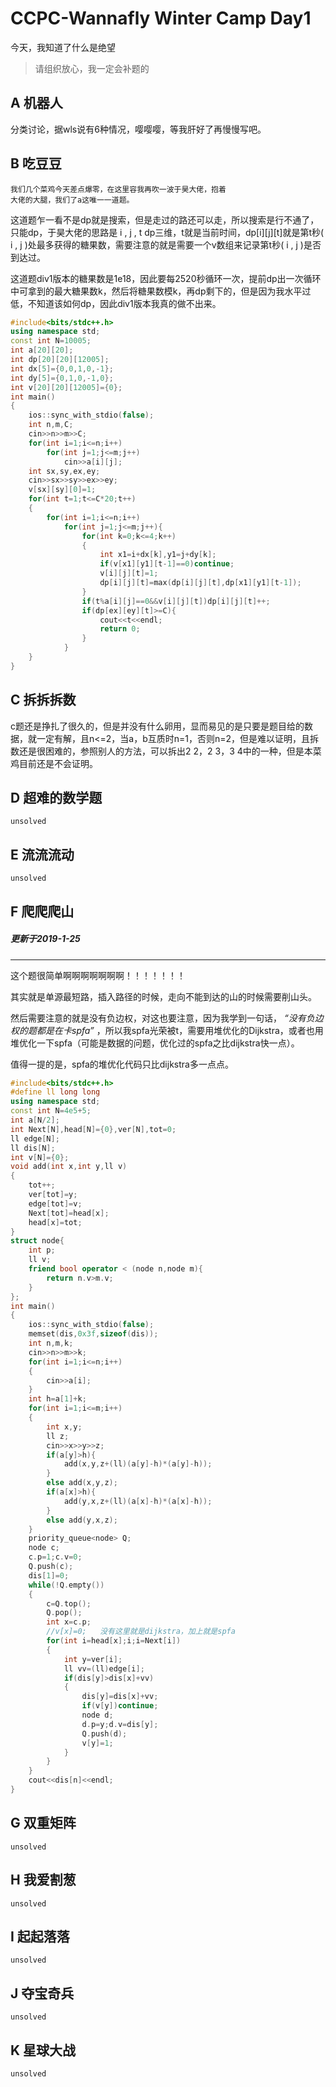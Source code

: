 
# CCPC-Wannafly Winter Camp Day1

 今天，我知道了什么是绝望
>请组织放心，我一定会补题的

## A 机器人

分类讨论，据wls说有6种情况，嘤嘤嘤，等我肝好了再慢慢写吧。

## B 吃豆豆

	我们几个菜鸡今天差点爆零，在这里容我再吹一波于昊大佬，抱着
	大佬的大腿，我们了a这唯一一道题。

这道题乍一看不是dp就是搜索，但是走过的路还可以走，所以搜索是行不通了，只能dp，于昊大佬的思路是 i , j , t dp三维，t就是当前时间，dp[i][j][t]就是第t秒( i , j )处最多获得的糖果数，需要注意的就是需要一个v数组来记录第t秒( i , j )是否到达过。

这道题div1版本的糖果数是1e18，因此要每2520秒循环一次，提前dp出一次循环中可拿到的最大糖果数k，然后将糖果数模k，再dp剩下的，但是因为我水平过低，不知道该如何dp，因此div1版本我真的做不出来。

```c++
#include<bits/stdc++.h>
using namespace std;
const int N=10005;
int a[20][20];
int dp[20][20][12005];
int dx[5]={0,0,1,0,-1};
int dy[5]={0,1,0,-1,0};
int v[20][20][12005]={0};
int main()
{
	ios::sync_with_stdio(false);
	int n,m,C;
	cin>>n>>m>>C;
	for(int i=1;i<=n;i++)
		for(int j=1;j<=m;j++)
			cin>>a[i][j];
	int sx,sy,ex,ey;
	cin>>sx>>sy>>ex>>ey;
	v[sx][sy][0]=1;
	for(int t=1;t<=C*20;t++)
	{
		for(int i=1;i<=n;i++)
			for(int j=1;j<=m;j++){
				for(int k=0;k<=4;k++)
				{
					int x1=i+dx[k],y1=j+dy[k];
					if(v[x1][y1][t-1]==0)continue;
					v[i][j][t]=1;
					dp[i][j][t]=max(dp[i][j][t],dp[x1][y1][t-1]);
				}
				if(t%a[i][j]==0&&v[i][j][t])dp[i][j][t]++;
				if(dp[ex][ey][t]>=C){
					cout<<t<<endl;
					return 0;
				}
			}
	}
}
```

## C 拆拆拆数

c题还是挣扎了很久的，但是并没有什么卵用，显而易见的是只要是题目给的数据，就一定有解，且n<=2，当a，b互质时n=1，否则n=2，但是难以证明，且拆数还是很困难的，参照别人的方法，可以拆出2 2，2 3，3 4中的一种，但是本菜鸡目前还是不会证明。

## D 超难的数学题

	unsolved

## E 流流流动

	unsolved

## F 爬爬爬山

##### 更新于2019-1-25
____
这个题很简单啊啊啊啊啊啊啊！！！！！！！

其实就是单源最短路，插入路径的时候，走向不能到达的山的时候需要削山头。

然后需要注意的就是没有负边权，对这也要注意，因为我学到一句话， *“没有负边权的题都是在卡spfa”* ，所以我spfa光荣被t，需要用堆优化的Dijkstra，或者也用堆优化一下spfa（可能是数据的问题，优化过的spfa之比dijkstra快一点）。

值得一提的是，spfa的堆优化代码只比dijkstra多一点点。
```c++
#include<bits/stdc++.h>
#define ll long long
using namespace std;
const int N=4e5+5;
int a[N/2];
int Next[N],head[N]={0},ver[N],tot=0;
ll edge[N];
ll dis[N];
int v[N]={0};
void add(int x,int y,ll v)
{
	tot++;
	ver[tot]=y;
	edge[tot]=v;
	Next[tot]=head[x];
	head[x]=tot;
}
struct node{
	int p;
	ll v;
	friend bool operator < (node n,node m){
		return n.v>m.v;
	}
};
int main()
{
	ios::sync_with_stdio(false);
	memset(dis,0x3f,sizeof(dis));
	int n,m,k;
	cin>>n>>m>>k;
	for(int i=1;i<=n;i++)
	{
		cin>>a[i];
	}
	int h=a[1]+k;
	for(int i=1;i<=m;i++)
	{
		int x,y;
		ll z;
		cin>>x>>y>>z;
		if(a[y]>h){
			add(x,y,z+(ll)(a[y]-h)*(a[y]-h));
		}
		else add(x,y,z);
		if(a[x]>h){
			add(y,x,z+(ll)(a[x]-h)*(a[x]-h));
		}
		else add(y,x,z);
	}
	priority_queue<node> Q;
	node c;
	c.p=1;c.v=0;
	Q.push(c);
	dis[1]=0;
	while(!Q.empty())
	{
		c=Q.top();
		Q.pop();
		int x=c.p;
		//v[x]=0;	没有这里就是dijkstra，加上就是spfa
		for(int i=head[x];i;i=Next[i])
		{
			int y=ver[i];
			ll vv=(ll)edge[i];
			if(dis[y]>dis[x]+vv)
			{
				dis[y]=dis[x]+vv;
				if(v[y])continue;
				node d;
				d.p=y;d.v=dis[y];
				Q.push(d);
				v[y]=1;
			}
		}
	}
	cout<<dis[n]<<endl;
}
```

## G 双重矩阵

	unsolved

## H 我爱割葱

	unsolved

## I 起起落落

	unsolved
	
## J 夺宝奇兵

	unsolved

## K 星球大战

	unsolved

